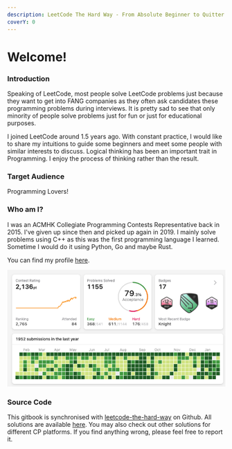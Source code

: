 ```yaml
---
description: LeetCode The Hard Way - From Absolute Beginner to Quitter
coverY: 0
---
```


# Welcome!

### Introduction

Speaking of LeetCode, most people solve LeetCode problems just because they want to get into FANG companies as they often ask candidates these programming problems during interviews. It is pretty sad to see that only minority of people solve problems just for fun or just for educational purposes.

I joined LeetCode around 1.5 years ago. With constant practice, I would like to share my intuitions to guide some beginners and meet some people with similar interests to discuss. Logical thinking has been an important trait in Programming. I enjoy the process of thinking rather than the result.

### Target Audience

Programming Lovers!&#x20;

### Who am I?

I was an ACMHK Collegiate Programming Contests Representative back in 2015. I've given up since then and picked up again in 2019. I mainly solve problems using C++ as this was the first programming language I learned. Sometime I would do it using Python, Go and maybe Rust.&#x20;

You can find my profile [here](https://leetcode.com/minus400eq/).&#x20;

![Captured on 21 Jan 2022](.gitbook/assets/image.png)

### Source Code

This gitbook is synchronised with [leetcode-the-hard-way](https://github.com/wingkwong/leetcode-the-hard-way) on Github. All solutions are available [here](https://github.com/wingkwong/competitive-programming/tree/master/leetcode/problems). You may also check out other solutions for different CP platforms. If you find anything wrong, please feel free to report it.
